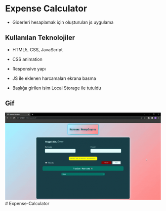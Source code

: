 # Expense Calculator

- Giderleri hesaplamak için oluşturulan js uygulama

## Kullanılan Teknolojiler

- HTML5, CSS, JavaScript

- CSS animation

- Responsive yapı 

- JS ile eklenen harcamaları ekrana basma

- Başlığa girilen isim Local Storage ile tutuldu

## Gif

![](screen.gif)#   E x p e n s e - C a l c u l a t o r 
 
 